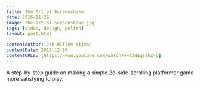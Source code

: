 ```yaml
---
title: The Art of Screenshake
date: 2016-11-26
image: the-art-of-screenshake.jpg
tags: [video, design, polish]
layout: post.html

contentAuthor: Jan Willem Nijman
contentDate: 2013-12-16
contentURLs: [https://www.youtube.com/watch?v=AJdEqssNZ-U]
---
```


A step-by-step guide on making a simple 2d-side-scrolling platformer game more satisfying to play.
